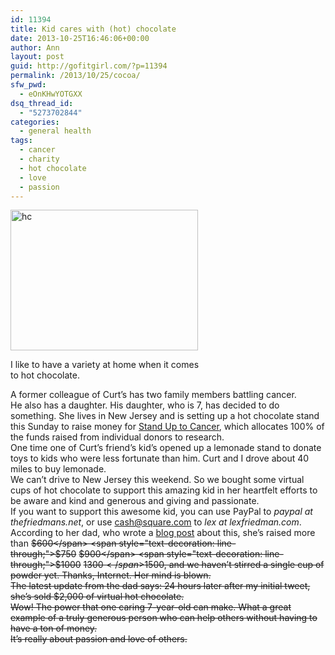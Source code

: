```yaml
---
id: 11394
title: Kid cares with (hot) chocolate
date: 2013-10-25T16:46:06+00:00
author: Ann
layout: post
guid: http://gofitgirl.com/?p=11394
permalink: /2013/10/25/cocoa/
sfw_pwd:
  - eOnKHwYOTGXX
dsq_thread_id:
  - "5273702844"
categories:
  - general health
tags:
  - cancer
  - charity
  - hot chocolate
  - love
  - passion
---
```

<div id="attachment_11395" style="width: 310px" class="wp-caption alignleft">
  <a href="http://gofitgirl.com/2013/10/cocoa/hot-chocolate/" rel="attachment wp-att-11395"><img class="size-medium wp-image-11395" alt="hc" src="http://gofitgirl.com/wp-content/uploads/2013/10/hot-chocolate-300x225.jpg" width="300" height="225" /></a>
  
  <p class="wp-caption-text">
    I like to have a variety at home when it comes to hot chocolate.
  </p>
</div>

  
A former colleague of Curt&#8217;s has two family members battling cancer.  
He also has a daughter. His daughter, who is 7, has decided to do something. She lives in New Jersey and is setting up a hot chocolate stand this Sunday to raise money for [Stand Up to Cancer](http://www.standup2cancer.org), which allocates 100% of the funds raised from individual donors to research.  
One time one of Curt&#8217;s friend&#8217;s kid&#8217;s opened up a lemonade stand to donate toys to kids who were less fortunate than him. Curt and I drove about 40 miles to buy lemonade.  
We can&#8217;t drive to New Jersey this weekend. So we bought some virtual cups of hot chocolate to support this amazing kid in her heartfelt efforts to be aware and kind and generous and giving and passionate.  
If you want to support this awesome kid, you can use PayPal to _paypal at thefriedmans.net_, or use [cash@square.com](http://square.com/cash) to _lex at lexfriedman.com_.  
According to her dad, who wrote a [blog post](http://blog.lexfriedman.com/post/2856721105/virtual-hot-chocolate-cures-cancer?utm_source=dlvr.it&utm_medium=twitter) about this, she’s raised more than <span style="text-decoration: line-through;">$600</span> <span style="text-decoration: line-through;">$750</span> <span style="text-decoration: line-through;">$900</span> <span style="text-decoration: line-through;">$1000</span> <span style="text-decoration: line-through;">$1300</span> $1500, and we haven’t stirred a single cup of powder yet. Thanks, Internet. Her mind is blown.  
The latest update from the dad says: 24 hours later after my initial tweet, she&#8217;s sold $2,000 of virtual hot chocolate.  
Wow! The power that one caring 7-year-old can make. What a great example of a truly generous person who can help others without having to have a ton of money.  
It&#8217;s really about passion and love of others.